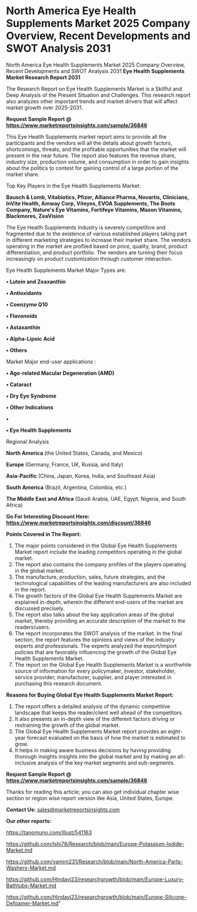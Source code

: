 # North America Eye Health Supplements Market 2025 Company Overview, Recent Developments and SWOT Analysis 2031
North America Eye Health Supplements Market 2025 Company Overview, Recent Developments and SWOT Analysis 2031
<strong>Eye Health Supplements Market Research Report 2031</strong>

The Research Report on Eye Health Supplements Market is a Skillful and Deep Analysis of the Present Situation and Challenges. This research report also analyzes other important trends and market drivers that will affect market growth over 2025-2031.

<strong>Request Sample Report @ <a href=https://www.marketreportsinsights.com/sample/36846>https://www.marketreportsinsights.com/sample/36846</a></strong>

This Eye Health Supplements market report aims to provide all the participants and the vendors will all the details about growth factors, shortcomings, threats, and the profitable opportunities that the market will present in the near future. The report also features the revenue share, industry size, production volume, and consumption in order to gain insights about the politics to contest for gaining control of a large portion of the market share.

Top Key Players in the Eye Health Supplements Market:

<strong>Bausch & Lomb, Vitabiotics, Pfizer, Alliance Pharma, Novartis, Clinicians, InVite Health, Amway Corp, Viteyes, EVOA Supplements, The Boots Company, Nature's Eye Vitamins, Fortifeye Vitamins, Mason Vitamins, Blackmores, ZeaVision</strong>

The Eye Health Supplements Industry is severely competitive and fragmented due to the existence of various established players taking part in different marketing strategies to increase their market share. The vendors operating in the market are profiled based on price, quality, brand, product differentiation, and product portfolio. The vendors are turning their focus increasingly on product customization through customer interaction.

Eye Health Supplements Market Major Types are:

<strong>•  Lutein and Zeaxanthin

•  Antioxidants

•  Coenzyme Q10

•  Flavonoids

•  Astaxanthin

•  Alpha-Lipoic Acid

•  Others</strong>

Market Major end-user applications :

<strong>•  Age-related Macular Degeneration (AMD)

•  Cataract

•  Dry Eye Syndrome

•  Other Indications

•  

•  Eye Health Supplements</strong>

Regional Analysis

</u><strong><b>North America</b></strong> (the United States, Canada, and Mexico)

<strong><b>Europe </b></strong>(Germany, France, UK, Russia, and Italy)

<strong><b>Asia-Pacific</b></strong> (China, Japan, Korea, India, and Southeast Asia)

<strong><b>South America</b></strong> (Brazil, Argentina, Colombia, etc.)

<strong><b>The Middle East and Africa</b></strong> (Saudi Arabia, UAE, Egypt, Nigeria, and South Africa)

<strong>Go For Interesting Discount Here: <a href=https://www.marketreportsinsights.com/discount/36846>https://www.marketreportsinsights.com/discount/36846</a></strong>

<strong>Points Covered in The Report:</strong>
<ol>
  <li>The major points considered in the Global Eye Health Supplements Market report include the leading competitors operating in the global market.</li>
  <li>The report also contains the company profiles of the players operating in the global market.</li>
  <li>The manufacture, production, sales, future strategies, and the technological capabilities of the leading manufacturers are also included in the report.</li>
  <li>The growth factors of the Global Eye Health Supplements Market are explained in-depth, wherein the different end-users of the market are discussed precisely.</li>
  <li>The report also talks about the key application areas of the global market, thereby providing an accurate description of the market to the readers/users.</li>
  <li>The report incorporates the SWOT analysis of the market. In the final section, the report features the opinions and views of the industry experts and professionals. The experts analyzed the export/import policies that are favorably influencing the growth of the Global Eye Health Supplements Market.</li>
  <li>The report on the Global Eye Health Supplements Market is a worthwhile source of information for every policymaker, investor, stakeholder, service provider, manufacturer, supplier, and player interested in purchasing this research document.</li>
</ol>
<strong>Reasons for Buying Global Eye Health Supplements Market Report:</strong>

<ol>
  <li>The report offers a detailed analysis of the dynamic competitive landscape that keeps the reader/client well ahead of the competitors.</li>
  <li>It also presents an in-depth view of the different factors driving or restraining the growth of the global market.</li>
  <li>The Global Eye Health Supplements Market report provides an eight-year forecast evaluated on the basis of how the market is estimated to grow.</li>
  <li>It helps in making aware business decisions by having providing thorough insights insights into the global market and by making an all-inclusive analysis of the key market segments and sub-segments.</li>
</ol>
<strong>Request Sample Report @ <a href=https://www.marketreportsinsights.com/sample/36846>https://www.marketreportsinsights.com/sample/36846</a></strong>


Thanks for reading this article; you can also get individual chapter wise section or region wise report version like Asia, United States, Europe.

<strong>Contact Us:</strong>
sales@marketreportsinsights.com

<strong>Our other reports:</strong>

<a href=https://tanomuno.com/illust/541163>https://tanomuno.com/illust/541163</a>

<a href=https://github.com/Ishi78/Research/blob/main/Europe-Potassium-Iodide-Market.md>https://github.com/Ishi78/Research/blob/main/Europe-Potassium-Iodide-Market.md</a>

<a href=https://github.com/yamini231/Research/blob/main/North-America-Parts-Washers-Market.md>https://github.com/yamini231/Research/blob/main/North-America-Parts-Washers-Market.md</a>

<a href=https://github.com/Hindavi23/researchgrowth/blob/main/Europe-Luxury-Bathtubs-Market.md>https://github.com/Hindavi23/researchgrowth/blob/main/Europe-Luxury-Bathtubs-Market.md</a>

<a href=https://github.com/Hindavi23/researchgrowth/blob/main/Europe-Silicone-Defoamer-Market.md>https://github.com/Hindavi23/researchgrowth/blob/main/Europe-Silicone-Defoamer-Market.md</a>"
